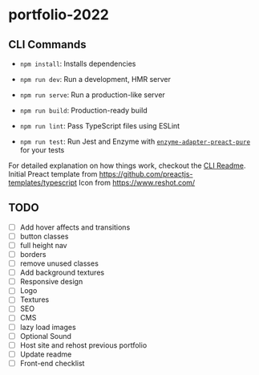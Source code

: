 # portfolio-2022

## CLI Commands
*   `npm install`: Installs dependencies

*   `npm run dev`: Run a development, HMR server

*   `npm run serve`: Run a production-like server

*   `npm run build`: Production-ready build

*   `npm run lint`: Pass TypeScript files using ESLint

*   `npm run test`: Run Jest and Enzyme with
    [`enzyme-adapter-preact-pure`](https://github.com/preactjs/enzyme-adapter-preact-pure) for
    your tests


For detailed explanation on how things work, checkout the [CLI Readme](https://github.com/developit/preact-cli/blob/master/README.md).
Initial Preact template from https://github.com/preactjs-templates/typescript
Icon from https://www.reshot.com/


## TODO

- [ ] Add hover affects and transitions
- [ ] button classes
- [ ] full height nav
- [ ] borders
- [ ] remove unused classes
- [ ] Add background textures
- [ ] Responsive design
- [ ] Logo
- [ ] Textures
- [ ] SEO
- [ ] CMS
- [ ] lazy load images
- [ ] Optional Sound
- [ ] Host site and rehost previous portfolio
- [ ] Update readme
- [ ] Front-end checklist
